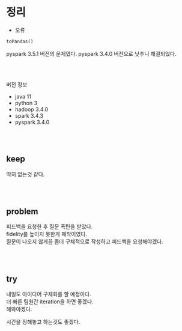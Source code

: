 # 정리
- 오류
~~~python
toPandas()
~~~
pyspark 3.5.1 버전의 문제였다.
pyspark 3.4.0 버전으로 낮추니 해결되었다.

<br>
<br>

버전 정보
- java 11
- python 3
- hadoop 3.4.0
- spark 3.4.3
- pyspark 3.4.0


<br>
<br>

## keep
딱히 없는것 같다.

<br>
<br>

## problem
피드백을 요청한 후 질문 폭탄을 받았다.<br>
fidelity를 높이지 못한게 패착이였다.<br>
질문이 나오지 않게끔 좀더 구체적으로 작성하고 피드백을 요청해야겠다.

<br>
<br>

## try
내일도 아이디어 구체화를 할 예정이다.<br>
더 빠른 팀원간 iteration을 하면 좋겠다.<br>
해봐야겠다.<br>

시간을 정해놓고 하는것도 좋겠다.

<br>
<br>
